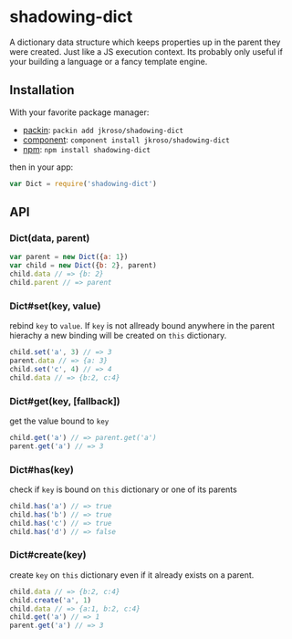 
# shadowing-dict

A dictionary data structure which keeps properties up in the parent they were created. Just like a JS execution context. Its probably only useful if your building a language or a fancy template engine.

## Installation

With your favorite package manager:

- [packin](//github.com/jkroso/packin): `packin add jkroso/shadowing-dict`
- [component](//github.com/component/component#installing-packages): `component install jkroso/shadowing-dict`
- [npm](//npmjs.org/doc/cli/npm-install.html): `npm install shadowing-dict`

then in your app:

```js
var Dict = require('shadowing-dict')
```

## API

### Dict(data, parent)

```js
var parent = new Dict({a: 1})
var child = new Dict({b: 2}, parent)
child.data // => {b: 2}
child.parent // => parent
```

### Dict#set(key, value)

rebind `key` to `value`. If `key` is not allready bound anywhere in the parent hierachy a new binding will be created on `this` dictionary.

```js
child.set('a', 3) // => 3
parent.data // => {a: 3}
child.set('c', 4) // => 4
child.data // => {b:2, c:4}
```

### Dict#get(key, [fallback])

get the value bound to `key`

```js
child.get('a') // => parent.get('a')
parent.get('a') // => 3
```

### Dict#has(key)

check if `key` is bound on `this` dictionary or one of its parents

```js
child.has('a') // => true
child.has('b') // => true
child.has('c') // => true
child.has('d') // => false
```

### Dict#create(key)

create `key` on `this` dictionary even if it already exists on a parent.

```js
child.data // => {b:2, c:4}
child.create('a', 1)
child.data // => {a:1, b:2, c:4}
child.get('a') // => 1
parent.get('a') // => 3
```
